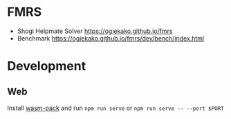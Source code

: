 # FMRS

- Shogi Helpmate Solver https://ogiekako.github.io/fmrs
- Benchmark https://ogiekako.github.io/fmrs/dev/bench/index.html

# Development

## Web

Install [wasm-pack](https://rustwasm.github.io/wasm-pack/installer/) and run
`npm run serve` or `npm run serve -- --port $PORT`
